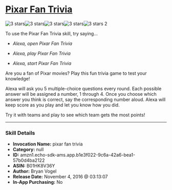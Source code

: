 # [Pixar Fan Trivia](http://alexa.amazon.com/#skills/amzn1.echo-sdk-ams.app.b1e3f022-9c6a-42a6-bea1-57b0d4ba2122)
![3 stars](../../images/ic_star_black_18dp_1x.png)![3 stars](../../images/ic_star_black_18dp_1x.png)![3 stars](../../images/ic_star_black_18dp_1x.png)![3 stars](../../images/ic_star_border_black_18dp_1x.png)![3 stars](../../images/ic_star_border_black_18dp_1x.png) 2

To use the Pixar Fan Trivia skill, try saying...

* *Alexa, open Pixar Fan Trivia*

* *Alexa, play Pixar Fan Trivia*

* *Alexa, start Pixar Fan Trivia*

Are you a fan of Pixar movies? Play this fun trivia game to test your knowledge!

Alexa will ask you 5 multiple-choice questions every round. Each possible answer will be assigned a number, 1 through 4. Once you choose which answer you think is correct, say the corresponding number aloud. Alexa will keep score as you play and let you know how you did.

Try it with teams and play to see which team gets the most points!

***

### Skill Details

* **Invocation Name:** pixar fan trivia
* **Category:** null
* **ID:** amzn1.echo-sdk-ams.app.b1e3f022-9c6a-42a6-bea1-57b0d4ba2122
* **ASIN:** B01HK8V36Y
* **Author:** Bryan Vogel
* **Release Date:** November 4, 2016 @ 03:13:07
* **In-App Purchasing:** No
